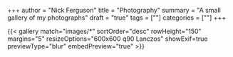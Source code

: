 +++
author = "Nick Ferguson"
title = "Photography"
summary = "A small gallery of my photographs"
draft = "true"
tags = [""]
categories = [""]
+++

{{< gallery match="images/*" sortOrder="desc" rowHeight="150" margins="5" resizeOptions="600x600 q90 Lanczos" showExif=true previewType="blur" embedPreview="true" >}}

